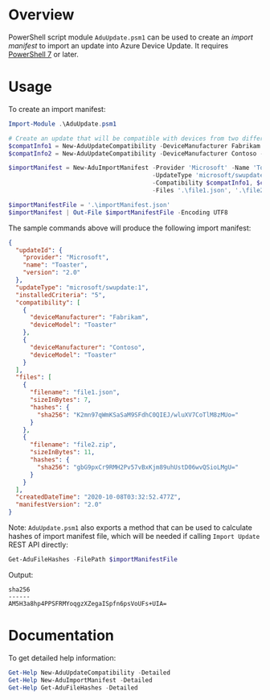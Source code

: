 # Overview
PowerShell script module `AduUpdate.psm1` can be used to create an *import manifest* to import an update into Azure Device Update. It requires [PowerShell 7](https://github.com/PowerShell/PowerShell) or later.

# Usage
To create an import manifest:

```powershell
Import-Module .\AduUpdate.psm1

# Create an update that will be compatible with devices from two different manufacturers.
$compatInfo1 = New-AduUpdateCompatibility -DeviceManufacturer Fabrikam -DeviceModel Toaster
$compatInfo2 = New-AduUpdateCompatibility -DeviceManufacturer Contoso -DeviceModel Toaster

$importManifest = New-AduImportManifest -Provider 'Microsoft' -Name 'Toaster' -Version '2.0' `
                                        -UpdateType 'microsoft/swupdate:1' -InstalledCriteria '5' `
                                        -Compatibility $compatInfo1, $compatInfo2 `
                                        -Files '.\file1.json', '.\file2.zip'

$importManifestFile = '.\importManifest.json'
$importManifest | Out-File $importManifestFile -Encoding UTF8
```

The sample commands above will produce the following import manifest:

```json
{
  "updateId": {
    "provider": "Microsoft",
    "name": "Toaster",
    "version": "2.0"
  },
  "updateType": "microsoft/swupdate:1",
  "installedCriteria": "5",
  "compatibility": [
    {
      "deviceManufacturer": "Fabrikam",
      "deviceModel": "Toaster"
    },
    {
      "deviceManufacturer": "Contoso",
      "deviceModel": "Toaster"
    }
  ],
  "files": [
    {
      "filename": "file1.json",
      "sizeInBytes": 7,
      "hashes": {
        "sha256": "K2mn97qWmKSaSaM9SFdhC0QIEJ/wluXV7CoTlM8zMUo="
      }
    },
    {
      "filename": "file2.zip",
      "sizeInBytes": 11,
      "hashes": {
        "sha256": "gbG9pxCr9RMH2Pv57vBxKjm89uhUstD06wvQSioLMgU="
      }
    }
  ],
  "createdDateTime": "2020-10-08T03:32:52.477Z",
  "manifestVersion": "2.0"
}
```

Note: `AduUpdate.psm1` also exports a method that can be used to calculate hashes of import manifest file, which will be needed if calling `Import Update` REST API directly:

```powershell
Get-AduFileHashes -FilePath $importManifestFile
```

Output:
```
sha256
------
AM5H3a8hp4PPSFRMYoqgzXZegaISpfn6psVoUFs+UIA=
```

# Documentation
To get detailed help information:

```powershell
Get-Help New-AduUpdateCompatibility -Detailed
Get-Help New-AduImportManifest -Detailed
Get-Help Get-AduFileHashes -Detailed
```
